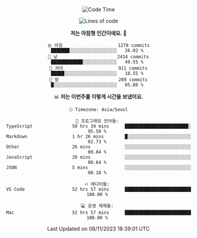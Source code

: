 <div align="center">

<br />

 <!--START_SECTION:waka-->
![Code Time](http://img.shields.io/badge/Code%20Time-1%2C575%20hrs%2022%20mins-blue)

![Lines of code](https://img.shields.io/badge/%EC%A0%80%EB%8A%94%20%EC%97%AC%ED%83%9C%EA%B9%8C%EC%A7%80%20-3.5%20million%20%EC%A4%84%EC%9D%98%20%EC%BD%94%EB%93%9C%EB%A5%BC%20%EC%9E%91%EC%84%B1%ED%96%88%EC%96%B4%EC%9A%94.-blue)

**저는 아침형 인간이에요. 🐤** 

```text
🌞 아침                     1278 commits        ███████░░░░░░░░░░░░░░░░░░   26.02 % 
🌆 낮　                     2434 commits        ████████████░░░░░░░░░░░░░   49.55 % 
🌃 저녁                     911 commits         █████░░░░░░░░░░░░░░░░░░░░   18.55 % 
🌙 밤　                     289 commits         █░░░░░░░░░░░░░░░░░░░░░░░░   05.88 % 
```


📊 **저는 이번주를 이렇게 시간을 보냈어요.** 

```text
🕑︎ Timezone: Asia/Seoul

💬 프로그래밍 언어들: 
TypeScript               50 hrs 34 mins      ████████████████████████░   95.50 % 
Markdown                 1 hr 26 mins        █░░░░░░░░░░░░░░░░░░░░░░░░   02.73 % 
Other                    26 mins             ░░░░░░░░░░░░░░░░░░░░░░░░░   00.84 % 
JavaScript               20 mins             ░░░░░░░░░░░░░░░░░░░░░░░░░   00.64 % 
JSON                     5 mins              ░░░░░░░░░░░░░░░░░░░░░░░░░   00.18 % 

🔥 에디터들: 
VS Code                  52 hrs 57 mins      █████████████████████████   100.00 % 

💻 운영 체제들: 
Mac                      52 hrs 57 mins      █████████████████████████   100.00 % 
```


 Last Updated on 08/11/2023 18:39:01 UTC
<!--END_SECTION:waka-->

</div>
